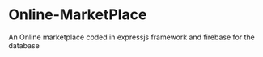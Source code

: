 # Online-MarketPlace
An Online marketplace coded in expressjs framework and firebase for the database
